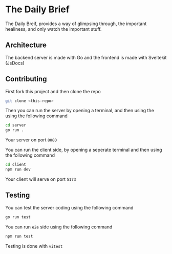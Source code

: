 # The Daily Brief

The Daily Breif, provides a way of glimpsing through, the important healiness, and only watch the important stuff.

## Architecture

The backend server is made with Go and the frontend is made with Sveltekit (JsDocs)

## Contributing

First fork this project and then clone the repo

```bash
git clone <this-repo>
```

Then you can run the server by opening a terminal, and then using the using the following command

```bash
cd server
go run .
```

Your server on port `8080`

You can run the client side, by opening a seperate terminal and then using the following command

```bash
cd client
npm run dev
```

Your client will serve on port `5173`

## Testing

You can test the server coding using the following command

```bash
go run test
```

You can run `e2e` side using the following command

```bash
npm run test
```

Testing is done with `vitest`

